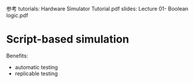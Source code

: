 
参考
tutorials:    Hardware Simulator Tutorial.pdf
slides:  Lecture 01- Boolean logic.pdf

# Script-based simulation
Benefits:
- automatic testing
- replicable testing
